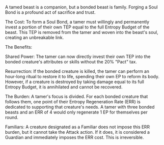 A tamed beast is a companion, but a bonded beast is family. Forging a Soul Bond is a profound act of sacrifice and trust.

The Cost: To form a Soul Bond, a tamer must willingly and permanently invest a portion of their own TEP equal to the full Entropy Budget of the beast. This TEP is removed from the tamer and woven into the beast's soul, creating an unbreakable link.

The Benefits:

Shared Power: The tamer can now directly invest their own TEP into the bonded creature's attributes or skills without the 20% "Pact" tax.

Resurrection: If the bonded creature is killed, the tamer can perform an hour-long ritual to restore it to life, spending their own EP to reform its body. However, if a creature is destroyed by taking damage equal to its full Entropy Budget, it is annihilated and cannot be recovered.

The Burden: A tamer's focus is divided. For each bonded creature that follows them, one point of their Entropy Regeneration Rate (ERR) is dedicated to supporting that creature's needs. A tamer with three bonded beasts and an ERR of 4 would only regenerate 1 EP for themselves per round.

Familiars: A creature designated as a Familiar does not impose this ERR burden, but it cannot take the Attack action. If it does, it is considered a Guardian and immediately imposes the ERR cost. This is irreversible.